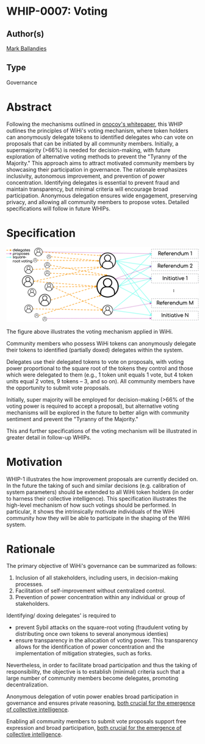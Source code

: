 # WHIP-0007: Voting 

## Author(s)
[Mark Ballandies](https://twitter.com/BallandiesMC)

## Type 
Governance
# Abstract

Following the mechanisms outlined in [onocoy's whitepaper](https://static1.squarespace.com/static/6313a587324d1047ec4d9a13/t/64e892a5e6f5d8652a2b925b/1692963500980/20230825_whitepaper_onocoy_final.pdf), this WHIP outlines the principles of WiHi's voting mechanism, where token holders can anonymously delegate tokens to identified delegates who can vote on proposals that can be initiated by all community members. Initially, a supermajority (>66%) is needed for decision-making, with future exploration of alternative voting methods to prevent the "Tyranny of the Majority." This approach aims to attract motivated community members by showcasing their participation in governance. The rationale emphasizes inclusivity, autonomous improvement, and prevention of power concentration. Identifying delegates is essential to prevent fraud and maintain transparency, but minimal criteria will encourage broad participation. Anonymous delegation ensures wide engagement, preserving privacy, and allowing all community members to propose votes. Detailed specifications will follow in future WHIPs.

# Specification 

![WiHi DAO onion](wihi_voting_mechanism.png)

The figure above illustrates the voting mechanism applied in WiHi. 

Community members who possess WiHi tokens can anonymously delegate their tokens to identified (partially doxed) delegates within the system. 

Delegates use their delegated tokens to vote on proposals, with voting power proportional to the square root of the tokens they control and those which were delegated to them (e.g., 1 token unit equals 1 vote, but 4 token units equal 2 votes, 9 tokens – 3, and so on). 
All community members have the opportunity to submit vote proposals. 

Initially, super majority will be employed for decision-making (>66% of the voting power is required to accept a proposal), but alternative voting mechanisms will be explored in the future to better align with community sentiment and prevent the "Tyranny of the Majority."

This and further specifications of the voting mechanism will be illustrated in greater detail in follow-up WHIPs.

# Motivation
WHIP-1 illustrates the how improvement proposals are currently decided on. In the future the taking of such and similar decisions (e.g. calibration of system parameters) should be extended to all WiHi token holders (in order to harness their collective intelligence). 
This specification illustrates the high-level mechanism of how such votings should be performed. In particular,  it shows the intrinsically motivate individuals of the WiHi community how they will be able to participate in the shaping of the WiHi system.  

# Rationale 

The primary objective of WiHi's governance can be summarized as follows:

1. Inclusion of all stakeholders, including users, in decision-making processes.
2. Facilitation of self-improvement without centralized control.
3. Prevention of power concentration within any individual or group of stakeholders.

Identifying/ doxing delegates' is required to  
- prevent Sybil attacks on the square-root voting (fraudulent voting by distributing once own tokens to several anonymous identies)
- ensure transparency in the allocation of voting power. This transparency allows for the identification of power concentration and the implementation of mitigation strategies, such as forks.

Nevertheless, in order to facilitate broad participation and thus the taking of responsibility, the objective is to establish (minimal) criteria such that a large number of community members become delegates, promoting decentralization. 

Anonymous delegation of votin power enables broad participation in governance and ensures private reasoning, [both crucial for the emergence of collective intelligence](https://medium.com/coinmonks/complex-systems-part-2-managing-complexity-with-bottom-up-solutions-9d6fadd88cc4).

Enabling all community members to submit vote proposals support free expression and broad participation, [both crucial for the emergence of collective intelligence](https://medium.com/coinmonks/complex-systems-part-2-managing-complexity-with-bottom-up-solutions-9d6fadd88cc4).

